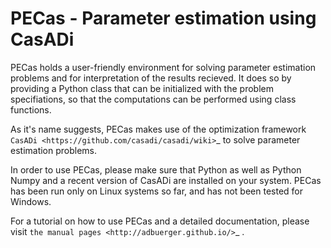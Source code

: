 PECas - Parameter estimation using CasADi
=========================================

PECas holds a user-friendly environment for solving parameter estimation
problems and for interpretation of the results recieved. It does so by
providing a Python class that can be initialized with the problem
specifiations, so that the computations can be performed using class functions.

As it's name suggests, PECas makes use of the optimization framework
`CasADi <https://github.com/casadi/casadi/wiki>`_ to solve parameter estimation
problems.

In order to use PECas, please make sure that Python as well as Python Numpy
and a recent version of CasADi are installed on your system. PECas has been 
run only on Linux systems so far, and has not been tested for Windows.

For a tutorial on how to use PECas and a detailed documentation, please
visit `the manual pages <http://adbuerger.github.io/>`_ .

